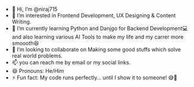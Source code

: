 - 👋 Hi, I’m @niraj715
- 👀 I’m interested in Frontend Development, UX Designing & Content Writing.
- 🌱 I’m currently learning Python and Danjgo for Backend Development💻 and also learning various AI Tools to make my life and my carrer more smoooth😆
- 💞️ I’m looking to collaborate on Making some good stuffs which solve real world problems.
- 📫 you can reach me by email or my social links.
- 😄 Pronouns: He/Him
- ⚡ Fun fact: My code runs perfectly… until I show it to someone! 😅🔧
 

<!---
niraj715/niraj715 is a ✨ special ✨ repository because its `README.md` (this file) appears on your GitHub profile.
You can click the Preview link to take a look at your changes.
--->
